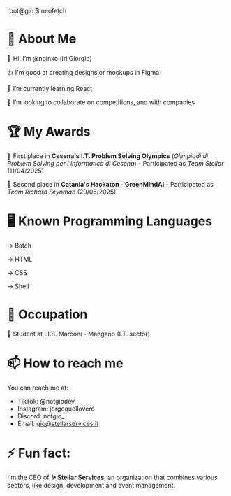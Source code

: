 root@gio $ neofetch

# 🙎 About Me

👋 Hi, I’m @nginxo (irl Giorgio)

👍 I'm good at creating designs or mockups in Figma

🌱 I’m currently learning React

💞️ I’m looking to collaborate on competitions, and with companies

# 🏆 My Awards

🥇 First place in **Cesena's I.T. Problem Solving Olympics** (*Olimpiadi di Problem Solving per l'informatica di Cesena*) - Participated as *Team Stellar* (11/04/2025)

🥈 Second place in **Catania's Hackaton - GreenMindAI** - Participated as *Team Richard Feynman* (29/05/2025)

# 🖥️ Known Programming Languages
-> Batch

-> HTML

-> CSS

-> Shell

# 🏢 Occupation

📘 Student at I.I.S. Marconi - Mangano (I.T. sector)

# 📫 How to reach me

You can reach me at:

- TikTok: @notgiodev
- Instagram: jorgequellovero
- Discord: notgio_
- Email: gio@stellarservices.it

# ⚡ Fun fact:
I'm the CEO of **✨ Stellar Services**, an organization that combines various sectors, like design, development and event management.

<!---
nginxo/nginxo is a ✨ special ✨ repository because its `README.md` (this file) appears on your GitHub profile.
You can click the Preview link to take a look at your changes.
--->
